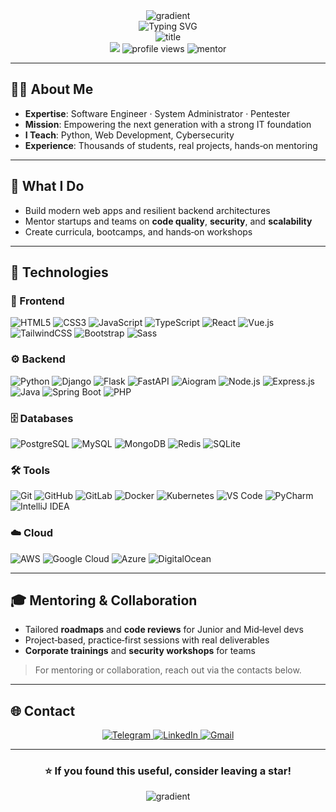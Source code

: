 <!-- Hero Banner -->
<div align="center">
  <img src="https://capsule-render.vercel.app/api?type=rect&color=0:00C4FF,100:7A00FF&height=2" alt="gradient" />
  <br/>
  <img src="https://readme-typing-svg.demolab.com?font=Fira+Code&size=28&pause=1200&color=00C4FF&center=true&vCenter=true&width=750&lines=Hello!+I'm+Nodir!;IT+Mentor+and+Top+Developer;I+prepare+youth+for+modern+IT" alt="Typing SVG" />
  <br/>
  <img src="https://capsule-render.vercel.app/api?type=soft&color=0:00C4FF,100:7A00FF&height=120&text=IT%20Mentor%20%7C%20Software%20Engineer%20%7C%20Cybersecurity&fontColor=ffffff&fontAlignY=45&animation=twinkling" alt="title" />
</div>

<div align="center">
  <a href="https://github.com/NodirOdilov"><img src="https://img.shields.io/badge/Follow-@NodirOdilov-00C4FF?style=for-the-badge&logo=github&logoColor=white" /></a>
  <img src="https://komarev.com/ghpvc/?username=NodirOdilov&color=00C4FF&style=for-the-badge" alt="profile views" />
  <img src="https://img.shields.io/badge/Mentor-Available-7A00FF?style=for-the-badge" alt="mentor" />
</div>

---

## 🧑‍💻 About Me

- **Expertise**: Software Engineer · System Administrator · Pentester  
- **Mission**: Empowering the next generation with a strong IT foundation  
- **I Teach**: Python, Web Development, Cybersecurity  
- **Experience**: Thousands of students, real projects, hands‑on mentoring  

---

## 🚀 What I Do

- Build modern web apps and resilient backend architectures
- Mentor startups and teams on **code quality**, **security**, and **scalability**
- Create curricula, bootcamps, and hands‑on workshops

---

## 🧩 Technologies

### 🎨 Frontend
![HTML5](https://img.shields.io/badge/HTML5-E34F26?style=for-the-badge&logo=html5&logoColor=white)
![CSS3](https://img.shields.io/badge/CSS3-1572B6?style=for-the-badge&logo=css3&logoColor=white)
![JavaScript](https://img.shields.io/badge/JavaScript-F7DF1E?style=for-the-badge&logo=javascript&logoColor=black)
![TypeScript](https://img.shields.io/badge/TypeScript-007ACC?style=for-the-badge&logo=typescript&logoColor=white)
![React](https://img.shields.io/badge/React-20232A?style=for-the-badge&logo=react&logoColor=61DAFB)
![Vue.js](https://img.shields.io/badge/Vue.js-35495E?style=for-the-badge&logo=vuedotjs&logoColor=4FC08D)
![TailwindCSS](https://img.shields.io/badge/Tailwind-38B2AC?style=for-the-badge&logo=tailwind-css&logoColor=white)
![Bootstrap](https://img.shields.io/badge/Bootstrap-563D7C?style=for-the-badge&logo=bootstrap&logoColor=white)
![Sass](https://img.shields.io/badge/Sass-CC6699?style=for-the-badge&logo=sass&logoColor=white)

### ⚙️ Backend
![Python](https://img.shields.io/badge/Python-3776AB?style=for-the-badge&logo=python&logoColor=white)
![Django](https://img.shields.io/badge/Django-092E20?style=for-the-badge&logo=django&logoColor=white)
![Flask](https://img.shields.io/badge/Flask-000000?style=for-the-badge&logo=flask&logoColor=white)
![FastAPI](https://img.shields.io/badge/FastAPI-009688?style=for-the-badge&logo=fastapi&logoColor=white)
![Aiogram](https://img.shields.io/badge/Aiogram-2CA5E0?style=for-the-badge&logo=telegram&logoColor=white)
![Node.js](https://img.shields.io/badge/Node.js-43853D?style=for-the-badge&logo=node.js&logoColor=white)
![Express.js](https://img.shields.io/badge/Express.js-404D59?style=for-the-badge)
![Java](https://img.shields.io/badge/Java-ED8B00?style=for-the-badge&logo=java&logoColor=white)
![Spring Boot](https://img.shields.io/badge/Spring_Boot-6DB33F?style=for-the-badge&logo=spring-boot)
![PHP](https://img.shields.io/badge/PHP-777BB4?style=for-the-badge&logo=php&logoColor=white)

### 🗄️ Databases
![PostgreSQL](https://img.shields.io/badge/PostgreSQL-316192?style=for-the-badge&logo=postgresql&logoColor=white)
![MySQL](https://img.shields.io/badge/MySQL-00000F?style=for-the-badge&logo=mysql&logoColor=white)
![MongoDB](https://img.shields.io/badge/MongoDB-4EA94B?style=for-the-badge&logo=mongodb&logoColor=white)
![Redis](https://img.shields.io/badge/Redis-DC382D?style=for-the-badge&logo=redis&logoColor=white)
![SQLite](https://img.shields.io/badge/SQLite-07405E?style=for-the-badge&logo=sqlite&logoColor=white)

### 🛠️ Tools
![Git](https://img.shields.io/badge/Git-F05032?style=for-the-badge&logo=git&logoColor=white)
![GitHub](https://img.shields.io/badge/GitHub-100000?style=for-the-badge&logo=github&logoColor=white)
![GitLab](https://img.shields.io/badge/GitLab-330F63?style=for-the-badge&logo=gitlab&logoColor=white)
![Docker](https://img.shields.io/badge/Docker-2496ED?style=for-the-badge&logo=docker&logoColor=white)
![Kubernetes](https://img.shields.io/badge/Kubernetes-326ce5?style=for-the-badge&logo=kubernetes&logoColor=white)
![VS Code](https://img.shields.io/badge/VS_Code-0078D4?style=for-the-badge&logo=visual%20studio%20code&logoColor=white)
![PyCharm](https://img.shields.io/badge/PyCharm-21D789?style=for-the-badge&logo=pycharm&logoColor=black)
![IntelliJ IDEA](https://img.shields.io/badge/IntelliJIDEA-000000.svg?style=for-the-badge&logo=intellij-idea&logoColor=white)

### ☁️ Cloud
![AWS](https://img.shields.io/badge/AWS-%23FF9900.svg?style=for-the-badge&logo=amazon-aws&logoColor=white)
![Google Cloud](https://img.shields.io/badge/GoogleCloud-%234285F4.svg?style=for-the-badge&logo=google-cloud&logoColor=white)
![Azure](https://img.shields.io/badge/Azure-%230072C6.svg?style=for-the-badge&logo=microsoftazure&logoColor=white)
![DigitalOcean](https://img.shields.io/badge/DigitalOcean-%230167ff.svg?style=for-the-badge&logo=digitalOcean&logoColor=white)

---

 

## 🎓 Mentoring & Collaboration

- Tailored **roadmaps** and **code reviews** for Junior and Mid‑level devs
- Project‑based, practice‑first sessions with real deliverables
- **Corporate trainings** and **security workshops** for teams

> For mentoring or collaboration, reach out via the contacts below.

---

## 🌐 Contact

<div align="center">
  <a href="https://t.me/NodirOdilov">
    <img src="https://img.shields.io/badge/Telegram-2CA5E0?style=for-the-badge&logo=telegram&logoColor=white" alt="Telegram"/>
  </a>
  <a href="https://www.linkedin.com/in/odilov-nodir">
    <img src="https://img.shields.io/badge/LinkedIn-0077B5?style=for-the-badge&logo=linkedin&logoColor=white" alt="LinkedIn"/>
  </a>
  <a href="mailto:tuproqqalam@gmail.com">
    <img src="https://img.shields.io/badge/Gmail-D14836?style=for-the-badge&logo=gmail&logoColor=white" alt="Gmail"/>
  </a>
</div>

---

<div align="center">
  <h3>⭐ If you found this useful, consider leaving a star!</h3>
  <img src="https://capsule-render.vercel.app/api?type=rect&color=0:7A00FF,100:00C4FF&height=2" alt="gradient" />
</div>
